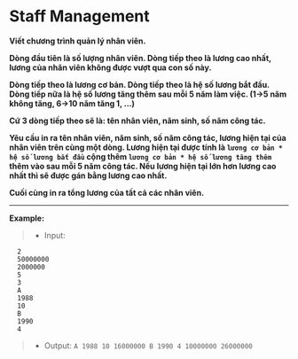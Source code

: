 # Staff Management
**Viết chương trình quản lý nhân viên.**

**Dòng đầu tiên là số lượng nhân viên. Dòng tiếp theo là lương cao nhất, lương của nhân viên không được vượt qua con số này.**

**Dòng tiếp theo là lương cơ bản. Dòng tiếp theo là hệ số lương bắt đầu. Dòng tiếp nữa là hệ số lương tăng thêm sau mỗi 5 năm làm việc. (1->5 năm không tăng, 6->10 năm tăng 1, ...)**

**Cứ 3 dòng tiếp theo sẽ là: tên nhân viên, năm sinh, số năm công tác.**

**Yêu cầu in ra tên nhân viên, năm sinh, số năm công tác, lương hiện tại của nhân viên trên cùng một dòng. Lương hiện tại được tính là `lương cơ bản * hệ số lương bắt đầu` cộng thêm `lương cơ bản * hệ số lương tăng thêm` thêm vào sau mỗi 5 năm công tác. Nếu lương hiện tại lớn hơn lương cao nhất thì sẽ được gán bằng lương cao nhất.**

**Cuối cùng in ra tổng lương của tất cả các nhân viên.**

---

**Example:**
> - Input:
```
  2
  50000000
  2000000
  5
  3
  A
  1988
  10
  B
  1990
  4
```
> - Output:
`A 1988 10 16000000 B 1990 4 10000000 26000000`
